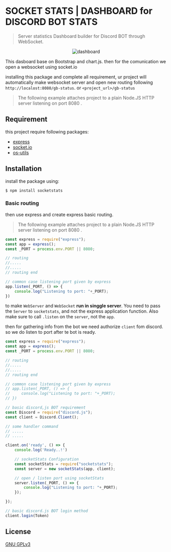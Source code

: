 SOCKET STATS | DASHBOARD for DISCORD BOT STATS
============================================== 
> Server statistics Dashboard builder for Discord BOT through WebSocket.
<center>

![dashboard](https://cdn.discordapp.com/attachments/664516457542975492/746637803332304966/unknown.png)

</center>
This dasboard base on Bootstrap and chart.js. then for the comunication we open a websocket using socket.io

installing this package and complete all requirement, ur project will automatically make websocket server and open new routing following `http://localost:8080/gb-status`. or `<project_url>/gb-status`


> The following example attaches project to a plain Node.JS HTTP server listening on port 8080 .



## Requirement
this project require following packages:
+ [express](https://www.npmjs.com/package/express)
+ [socket.io](https://www.npmjs.com/package/socket.io)
+ [os-utils](https://www.npmjs.com/package/os-utils)

## Installation
install the package using:
```
$ npm install socketstats
```

### Basic routing
then use express and create express basic routing.
> The following example attaches project to a plain Node.JS HTTP server listening on port 8080 .
```js
const express = require("express");
const app = express();
const _PORT = process.env.PORT || 8080;

// routing
//.....
//.....
// routing end

// common case listening port given by express
app.listen(_PORT, () => {
    console.log("Listening to port: "+_PORT);
})

```

to make `WebServer` and `WebSocket` **run in singgle server**. You need to pass the `Server` to `socketstats`, and not the express application function. Also make sure to call `.listen` on the `server`, not the `app`.

then for gathering info from the bot we need authorize `client` fom discord. so we do listen to port after te bot is ready.
```js
const express = require("express");
const app = express();
const _PORT = process.env.PORT || 8080;

// routing
//.....
//.....
// routing end

// common case listening port given by express
// app.listen(_PORT, () => {
//     console.log("Listening to port: "+_PORT);
// })

// basic discord,js BOT requirement
const Discord = require("discord.js");
const client = Discord.Client();

// some handler command
// .....
// .....

client.on('ready', () => {
    console.log('Ready..!')

    // socketStats Configuration
    const socketStats = require("socketstats");
    const server = new socketStats(app, client);

    // open / listen port using socketStats
    server.listen(_PORT, () => {
        console.log("Listening to port: "+_PORT);
    });

});

// basic discord.js BOT login method
client.login(Token)


```

## License

[GNU GPLv3](https://github.com/GoruAkiba/socketStats/blob/master/LICENSE)





